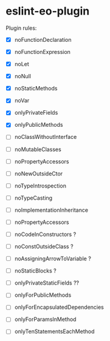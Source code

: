 # eslint-eo-plugin

Plugin rules:

- [x] noFunctionDeclaration
- [x] noFunctionExpression
- [x] noLet
- [x] noNull
- [x] noStaticMethods
- [x] noVar
- [x] onlyPrivateFields
- [x] onlyPublicMethods

- [ ] noClassWithoutInterface
- [ ] noMutableClasses
- [ ] noPropertyAccessors
- [ ] noNewOutsideCtor
- [ ] noTypeIntrospection
- [ ] noTypeCasting
- [ ] noImplementationInheritance
- [ ] noPropertyAccessors

- [ ] noCodeInConstructors ?
- [ ] noConstOutsideClass ?
- [ ] noAssigningArrowToVariable ?
- [ ] noStaticBlocks ?
- [ ] onlyPrivateStaticFields ??

- [ ] onlyForPublicMethods
- [ ] onlyForEncapsulatedDependencies
- [ ] onlyForParamsInMethod
- [ ] onlyTenStatementsEachMethod

